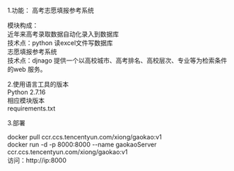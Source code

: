  1.功能：
  高考志愿填报参考系统  
  
 模块构成：  
  近年来高考录取数据自动化录入到数据库  
    技术点：python 读excel文件写数据库  
  志愿填报参考系统  
    技术点：djnago 提供一个以高校城市、高考排名、高校层次、专业等为检索条件的web 服务。  
    
  
 2.使用语言工具的版本  
  Python 2.7.16  
  相应模块版本  
  requirements.txt   


  3.部署
  
  docker pull ccr.ccs.tencentyun.com/xiong/gaokao:v1  
  docker run -d -p 8000:8000 --name gaokaoServer ccr.ccs.tencentyun.com/xiong/gaokao:v1  
  访问：http://ip:8000  
